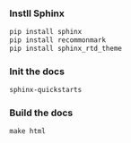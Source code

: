 ### Instll Sphinx
```cmd
pip install sphinx
pip install recommonmark
pip install sphinx_rtd_theme
```

### Init the docs
```cmd
sphinx-quickstarts
```

### Build the docs
```cmd
make html
```